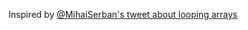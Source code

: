 Inspired by [@MihaiSerban's tweet about looping arrays](https://twitter.com/MihaiSerban/status/1077149657397104643)